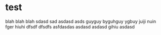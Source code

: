 # test

blah blah blah
sdasd sad
asdasd
asds
guyguy
byguhguy
ygbuy
juiji
nuin
fger
hiuhi
dfsdf
dfsdfs
asfdasdas
asdasd
asdasd
gihiu
asdasd
